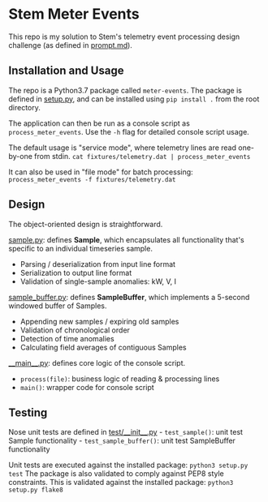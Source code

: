 # Stem Meter Events
This repo is my solution to Stem's telemetry event processing design challenge (as defined in [prompt.md](prompt.md)).

## Installation and Usage
The repo is a Python3.7 package called `meter-events`.  The package is defined in [setup.py](setup.py), and can be installed using `pip install .` from the root directory.

The application can then be run as a console script as `process_meter_events`. Use the `-h` flag for detailed console script usage.

The default usage is "service mode", where telemetry lines are read one-by-one from stdin. 
`cat fixtures/telemetry.dat | process_meter_events`

It can also be used in "file mode" for batch processing: `process_meter_events -f fixtures/telemetry.dat`

## Design
The object-oriented design is straightforward. 

[sample.py](meter_events/sample.py): defines **Sample**, which encapsulates all functionality that's specific to an individual timeseries sample.
 - Parsing / deserialization from input line format
 - Serialization to output line format
 - Validation of single-sample anomalies: kW, V, I

[sample_buffer.py](meter_events/sample_buffer.py): defines **SampleBuffer**, which implements a 5-second windowed buffer of Samples.
 - Appending new samples / expiring old samples
 - Validation of chronological order
 - Detection of time anomalies
 - Calculating field averages of contiguous Samples

[\_\_main\_\_.py](meter_events/__main__.py): defines core logic of the console script.
 - `process(file)`: business logic of reading & processing lines
 - `main()`: wrapper code for console script

## Testing
Nose unit tests are defined in [test/\_\_init\_\_.py](test/__init__.py)
	 - `test_sample()`: unit test Sample functionality
	 - `test_sample_buffer()`: unit test SampleBuffer functionality

Unit tests are executed against the installed package: `python3 setup.py test`
The package is also validated to comply against PEP8 style constraints.  This is validated against the installed package: `python3 setup.py flake8`
